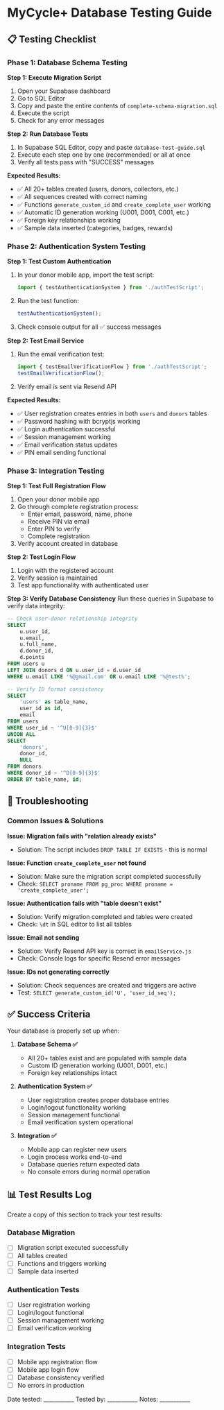 # MyCycle+ Database Testing Guide

## 📋 Testing Checklist

### Phase 1: Database Schema Testing

**Step 1: Execute Migration Script**
1. Open your Supabase dashboard
2. Go to SQL Editor
3. Copy and paste the entire contents of `complete-schema-migration.sql`
4. Execute the script
5. Check for any error messages

**Step 2: Run Database Tests**
1. In Supabase SQL Editor, copy and paste `database-test-guide.sql`
2. Execute each step one by one (recommended) or all at once
3. Verify all tests pass with "SUCCESS" messages

**Expected Results:**
- ✅ All 20+ tables created (users, donors, collectors, etc.)
- ✅ All sequences created with correct naming
- ✅ Functions `generate_custom_id` and `create_complete_user` working
- ✅ Automatic ID generation working (U001, D001, C001, etc.)
- ✅ Foreign key relationships working
- ✅ Sample data inserted (categories, badges, rewards)

### Phase 2: Authentication System Testing

**Step 1: Test Custom Authentication**
1. In your donor mobile app, import the test script:
   ```javascript
   import { testAuthenticationSystem } from './authTestScript';
   ```
2. Run the test function:
   ```javascript
   testAuthenticationSystem();
   ```
3. Check console output for all ✅ success messages

**Step 2: Test Email Service**
1. Run the email verification test:
   ```javascript
   import { testEmailVerificationFlow } from './authTestScript';
   testEmailVerificationFlow();
   ```
2. Verify email is sent via Resend API

**Expected Results:**
- ✅ User registration creates entries in both `users` and `donors` tables
- ✅ Password hashing with bcryptjs working
- ✅ Login authentication successful
- ✅ Session management working
- ✅ Email verification status updates
- ✅ PIN email sending functional

### Phase 3: Integration Testing

**Step 1: Test Full Registration Flow**
1. Open your donor mobile app
2. Go through complete registration process:
   - Enter email, password, name, phone
   - Receive PIN via email
   - Enter PIN to verify
   - Complete registration
3. Verify account created in database

**Step 2: Test Login Flow**
1. Login with the registered account
2. Verify session is maintained
3. Test app functionality with authenticated user

**Step 3: Verify Database Consistency**
Run these queries in Supabase to verify data integrity:

```sql
-- Check user-donor relationship integrity
SELECT 
    u.user_id,
    u.email,
    u.full_name,
    d.donor_id,
    d.points
FROM users u
LEFT JOIN donors d ON u.user_id = d.user_id
WHERE u.email LIKE '%@gmail.com' OR u.email LIKE '%@test%';

-- Verify ID format consistency
SELECT 
    'users' as table_name,
    user_id as id,
    email
FROM users
WHERE user_id ~ '^U[0-9]{3}$'
UNION ALL
SELECT 
    'donors',
    donor_id,
    NULL
FROM donors
WHERE donor_id ~ '^D[0-9]{3}$'
ORDER BY table_name, id;
```

## 🚨 Troubleshooting

### Common Issues & Solutions

**Issue: Migration fails with "relation already exists"**
- Solution: The script includes `DROP TABLE IF EXISTS` - this is normal

**Issue: Function `create_complete_user` not found**
- Solution: Make sure the migration script completed successfully
- Check: `SELECT proname FROM pg_proc WHERE proname = 'create_complete_user';`

**Issue: Authentication fails with "table doesn't exist"**
- Solution: Verify migration completed and tables were created
- Check: `\dt` in SQL editor to list all tables

**Issue: Email not sending**
- Solution: Verify Resend API key is correct in `emailService.js`
- Check: Console logs for specific Resend error messages

**Issue: IDs not generating correctly**
- Solution: Check sequences are created and triggers are active
- Test: `SELECT generate_custom_id('U', 'user_id_seq');`

## ✅ Success Criteria

Your database is properly set up when:

1. **Database Schema ✅**
   - All 20+ tables exist and are populated with sample data
   - Custom ID generation working (U001, D001, etc.)
   - Foreign key relationships intact

2. **Authentication System ✅**
   - User registration creates proper database entries
   - Login/logout functionality working
   - Session management functional
   - Email verification system operational

3. **Integration ✅**
   - Mobile app can register new users
   - Login process works end-to-end
   - Database queries return expected data
   - No console errors during normal operation

## 📊 Test Results Log

Create a copy of this section to track your test results:

### Database Migration
- [ ] Migration script executed successfully
- [ ] All tables created
- [ ] Functions and triggers working
- [ ] Sample data inserted

### Authentication Tests
- [ ] User registration working
- [ ] Login/logout functional
- [ ] Session management working
- [ ] Email verification working

### Integration Tests
- [ ] Mobile app registration flow
- [ ] Mobile app login flow
- [ ] Database consistency verified
- [ ] No errors in production

Date tested: ___________
Tested by: ___________
Notes: ___________